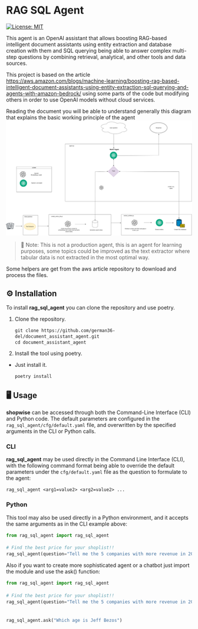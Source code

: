 # RAG SQL Agent

[![License: MIT](https://img.shields.io/badge/License-MIT-yellow.svg)](https://opensource.org/licenses/MIT)

This agent is an OpenAI assistant that allows boosting RAG-based intelligent document assistants using entity extraction and database creation with them and SQL querying being able to answer complex multi-step questions by combining retrieval, analytical, and other tools and data sources. 

This project is based on the article https://aws.amazon.com/blogs/machine-learning/boosting-rag-based-intelligent-document-assistants-using-entity-extraction-sql-querying-and-agents-with-amazon-bedrock/ using some parts of the code but modifying others in order to use OpenAI models without cloud services.

Reading the document you will be able to understand generally this diagram that explains the basic working principle of the agent ![rag_agent](assets/rag_sql_diagram.png)

> 🙌 Note: This is not a production agent, this is an agent for learning purposes, some topics could be improved as the text extractor where tabular data is not extracted in the most optimal way.

Some helpers are get from the aws article repository to download and process the files.
## ⚙️ Installation
To install **rag_sql_agent** you can clone the repository and use poetry.
1. Clone the repository.

   ```ssh
   git clone https://github.com/german36-del/document_assistant_agent.git
   cd document_assistant_agent
   ```

2. Install the tool using poetry.

- Just install it.

  ```ssh
  poetry install
  ```

## 🖥️ Usage

**shopwise** can be accessed through both the Command-Line Interface (CLI) and Python code. The default parameters are configured in the `rag_sql_agent/cfg/default.yaml` file, and overwritten by the specified arguments in the CLI or Python calls.

### CLI

**rag_sql_agent** may be used directly in the Command Line Interface (CLI), with the following command format being able to override the default parameters under the `cfg/default.yaml` file as the question to formulate to the agent:

```ssh
rag_sql_agent <arg1=value2> <arg2=value2> ...
```

### Python

This tool may also be used directly in a Python environment, and it accepts the same arguments as in the CLI example above:

```python
from rag_sql_agent import rag_sql_agent

# Find the best price for your shoplist!!
rag_sql_agent(question="Tell me the 5 companies with more revenue in 2022", db_path="/temp/local_db/db_1.db")
```

Also if you want to create more sophisticated agent or a chatbot just import the module and use the ask() function:

```python
from rag_sql_agent import rag_sql_agent

# Find the best price for your shoplist!!
rag_sql_agent(question="Tell me the 5 companies with more revenue in 2022")


rag_sql_agent.ask("Which age is Jeff Bezos")
```


